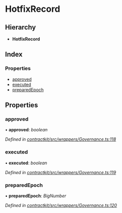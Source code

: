 # HotfixRecord

## Hierarchy

* **HotfixRecord**

## Index

### Properties

* [approved](_wrappers_governance_.hotfixrecord.md#approved)
* [executed](_wrappers_governance_.hotfixrecord.md#executed)
* [preparedEpoch](_wrappers_governance_.hotfixrecord.md#preparedepoch)

## Properties

### approved

• **approved**: _boolean_

_Defined in_ [_contractkit/src/wrappers/Governance.ts:118_](https://github.com/celo-org/celo-monorepo/blob/master/packages/sdk/contractkit/src/wrappers/Governance.ts#L118)

### executed

• **executed**: _boolean_

_Defined in_ [_contractkit/src/wrappers/Governance.ts:119_](https://github.com/celo-org/celo-monorepo/blob/master/packages/sdk/contractkit/src/wrappers/Governance.ts#L119)

### preparedEpoch

• **preparedEpoch**: _BigNumber_

_Defined in_ [_contractkit/src/wrappers/Governance.ts:120_](https://github.com/celo-org/celo-monorepo/blob/master/packages/sdk/contractkit/src/wrappers/Governance.ts#L120)

